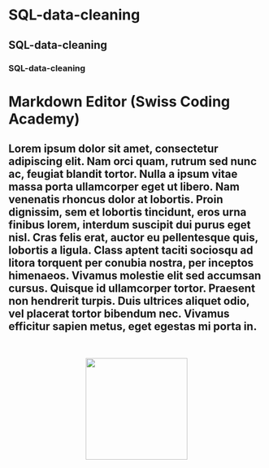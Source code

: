 # SQL-data-cleaning
## SQL-data-cleaning
### SQL-data-cleaning
# Markdown Editor (Swiss Coding Academy)
        
Lorem ipsum dolor sit amet, consectetur adipiscing elit. Nam orci quam, rutrum sed nunc ac, feugiat blandit tortor. Nulla a ipsum vitae massa porta ullamcorper eget ut libero. Nam venenatis rhoncus dolor at lobortis. Proin dignissim, sem et lobortis tincidunt, eros urna finibus lorem, interdum suscipit dui purus eget nisl. Cras felis erat, auctor eu pellentesque quis, lobortis a ligula. Class aptent taciti sociosqu ad litora torquent per conubia nostra, per inceptos himenaeos. Vivamus molestie elit sed accumsan cursus. Quisque id ullamcorper tortor. Praesent non hendrerit turpis. Duis ultrices aliquet odio, vel placerat tortor bibendum nec. Vivamus efficitur sapien metus, eget egestas mi porta in.
-----------------------------------------------------------------------------------------------------------------------
<img src="https://lms.swisscoding.edu.vn/pluginfile.php/1/core_admin/logo/0x200/1711103404/sca_logo.png" width="200" style="display: block; margin: 50px auto;">

